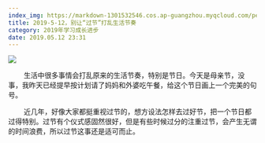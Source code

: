 ```yaml
---
index_img: https://markdown-1301532546.cos.ap-guangzhou.myqcloud.com/peipei_blog/20210921145124.jpeg
title: 2019-5-12，别让“过节”打乱生活节奏
category: 2019年学习成长进步
date: 2019.05.12 23:31
---
```


![](https://markdown-1301532546.cos.ap-guangzhou.myqcloud.com/peipei_blog/20210921145124.jpeg)  



        生活中很多事情会打乱原来的生活节奏，特别是节日。今天是母亲节，没事，我昨天已经提早按计划请了妈妈和外婆吃午餐，给这个节日画上一个完美的句号。

        近几年，好像大家都挺重视过节的，想方设法怎样去过好节，把一个节日都过得特别。过节有个仪式感固然很好，但是有些时候过分的注重过节，会产生无谓的时间浪费，所以过节这事还是适可而止。